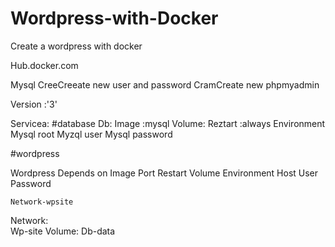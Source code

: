 # Wordpress-with-Docker
Create a wordpress with docker
 
 
 Hub.docker.com
 
 Mysql 
 CreeCreeate new user and password
 CramCreate new phpmyadmin
   
   
   Version :'3'
   
   Servicea:
   #database
   Db:
   Image :mysql 
   Volume:
   Reztart :always
   Environment 
   Mysql root 
   Myzql user
   Mysql password
   
   
   #wordpress
   
   Wordpress
   Depends on
   Image 
   Port
   Restart 
   Volume 
   Environment 
      Host
      User
      Password 
      
    Network-wpsite
   Network:   
   Wp-site
   Volume:
   Db-data
   
      
   
   
   
